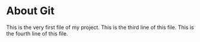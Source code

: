 # About Git

This is the very first file of my project.
This is the third line of this file.
This is the fourth line of this file.